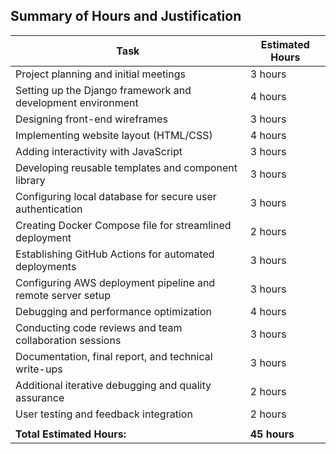 ## Summary of Hours and Justification

| Task                                                                                          | Estimated Hours |
|-----------------------------------------------------------------------------------------------|-----------------|
| Project planning and initial meetings                                                         | 3 hours         |
| Setting up the Django framework and development environment                                   | 4 hours         |
| Designing front-end wireframes                                                                | 3 hours         |
| Implementing website layout (HTML/CSS)                                                        | 4 hours         |
| Adding interactivity with JavaScript                                                          | 3 hours         |
| Developing reusable templates and component library                                           | 3 hours         |
| Configuring local database for secure user authentication                                     | 3 hours         |
| Creating Docker Compose file for streamlined deployment                                       | 2 hours         |
| Establishing GitHub Actions for automated deployments                                         | 3 hours         |
| Configuring AWS deployment pipeline and remote server setup                                   | 3 hours         |
| Debugging and performance optimization                                                        | 4 hours         |
| Conducting code reviews and team collaboration sessions                                       | 3 hours         |
| Documentation, final report, and technical write-ups                                          | 3 hours         |
| Additional iterative debugging and quality assurance                                          | 2 hours         |
| User testing and feedback integration                                                         | 2 hours         |
|                                                                                               |                 |
| **Total Estimated Hours:**                                                                    | **45 hours**    |
